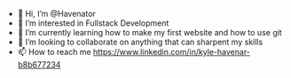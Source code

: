 - 👋 Hi, I’m @Havenator
- 👀 I’m interested in Fullstack Development
- 🌱 I’m currently learning how to make my first website and how to use git
- 💞️ I’m looking to collaborate on anything that can sharpent my skills
- 📫 How to reach me https://www.linkedin.com/in/kyle-havenar-b8b677234

<!---
Havenator/Havenator is a ✨ special ✨ repository because its `README.md` (this file) appears on your GitHub profile.
You can click the Preview link to take a look at your changes.
--->
